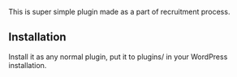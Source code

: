 This is super simple plugin made as a part of recruitment process.

## Installation ##
Install it as any normal plugin, put it to plugins/ in your WordPress installation.